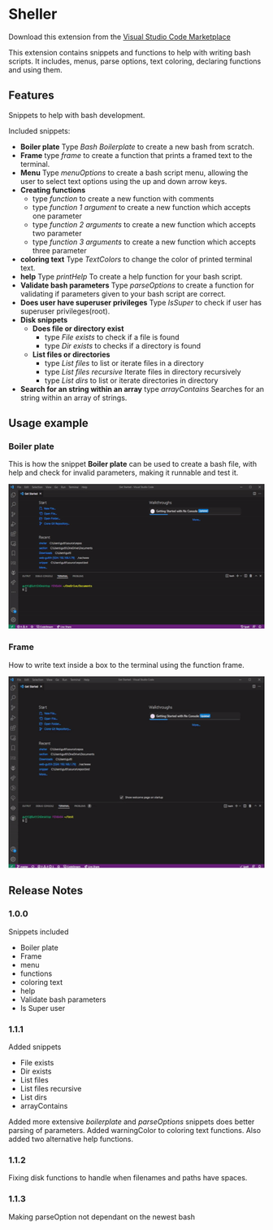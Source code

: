 # Sheller

Download this extension from the [Visual Studio Code Marketplace](/items?itemName=sheller)


This extension contains snippets and functions to help with writing bash scripts.
It includes, menus, parse options, text coloring, declaring functions and using them.

## Features

Snippets to help with bash development.

Included snippets:
 - **Boiler plate** Type *Bash Boilerplate* to create a new bash from scratch.
 - **Frame** type *frame* to create a function that prints a framed text to the terminal.
 - **Menu** Type *menuOptions* to create a bash script menu, allowing the user to select text options using the up and down arrow keys.
 - **Creating functions** 
    - type *function* to create a new function with comments
    - type *function 1 argument* to create a new function which accepts one parameter
    - type *function 2 arguments* to create a new function which accepts two parameter
    - type *function 3 arguments* to create a new function which accepts three parameter
 - **coloring text** Type *TextColors* to change the color of printed terminal text.
 - **help** Type *printHelp* To  create a help function for your bash script.
 - **Validate bash parameters** Type *parseOptions* to create a function for validating if parameters given to your bash script are correct.
 - **Does user have superuser privileges** Type *IsSuper* to check if user has superuser privileges(root).
 - **Disk snippets**
   - **Does file or directory exist** 
     - type *File exists* to check if a file is found
     - type *Dir exists* to checks if a directory is found
   - **List files or directories**
     - type *List files* to list or iterate files in a directory
     - type *List files recursive* Iterate files in directory recursively
     - type *List dirs* to list or iterate directories in directory
 - **Search for an string within an array** type *arrayContains* Searches for an string within an array of strings.

## Usage example

### Boiler plate
This is how the snippet **Boiler plate** can be used to create a bash file, with help and check for invalid parameters, making it runnable and test it.

![Boilerplate](images/boilerplate.gif)

### Frame
How to write text inside a box to the terminal using the function frame.

![frame](images/frame.gif)

## Release Notes

### 1.0.0

Snippets included
 - Boiler plate
 - Frame
 - menu
 - functions
 - coloring text
 - help
 - Validate bash parameters
 - Is Super user

### 1.1.1
Added snippets
  - File exists
  - Dir exists
  - List files
  - List files recursive
  - List dirs
  - arrayContains

Added more extensive *boilerplate* and *parseOptions* snippets does better
parsing of parameters.  Added warningColor to coloring text functions.
Also added two alternative help functions.
### 1.1.2
Fixing disk functions to handle when filenames and paths have spaces.
### 1.1.3
Making parseOption not dependant on the newest bash